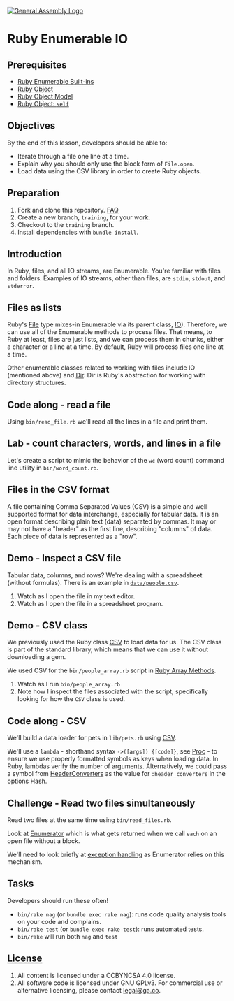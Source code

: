 [![General Assembly Logo](https://camo.githubusercontent.com/1a91b05b8f4d44b5bbfb83abac2b0996d8e26c92/687474703a2f2f692e696d6775722e636f6d2f6b6538555354712e706e67)](https://generalassemb.ly/education/web-development-immersive)

# Ruby Enumerable IO

## Prerequisites

-   [Ruby Enumerable
    Built-ins](https://github.com/ga-wdi-boston/ruby-enumerable-builtins)
-   [Ruby Object](https://github.com/ga-wdi-boston/ruby-object)
-   [Ruby Object Model](https://github.com/ga-wdi-boston/ruby-object-model)
-   [Ruby Object: `self`](https://github.com/ga-wdi-boston/ruby-object-self)

## Objectives

By the end of this lesson, developers should be able to:

-   Iterate through a file one line at a time.
-   Explain why you should only use the block form of `File.open`.
-   Load data using the CSV library in order to create Ruby objects.

## Preparation

1.  Fork and clone this repository.
    [FAQ](https://github.com/ga-wdi-boston/meta/wiki/ForkAndClone)
1.  Create a new branch, `training`, for your work.
1.  Checkout to the `training` branch.
1.  Install dependencies with `bundle install`.

## Introduction

In Ruby, files, and all IO streams, are Enumerable. You're familiar with files
and folders. Examples of IO streams, other than files, are `stdin`, `stdout`,
and `stderror`.

## Files as lists

Ruby's [File](http://ruby-doc.org/core-2.3.1/File.html) type mixes-in
Enumerable via its parent class, [IO](http://ruby-doc.org/core-2.3.1/IO.html)).
Therefore, we can use all of the Enumerable methods to process files. That
means, to Ruby at least, files are just lists, and we can process them in
chunks, either a character or a line at a time. By default, Ruby will process
files one line at a time.

Other enumerable classes related to working with files include IO (mentioned
above) and [Dir](http://ruby-doc.org/core-2.3.1/Dir.html). Dir is Ruby's
abstraction for working with directory structures.

## Code along - read a file

Using `bin/read_file.rb` we'll read all the lines in a file and print them.

## Lab - count characters, words, and lines in a file

Let's create a script to mimic the behavior of the `wc` (word count) command
line utility in `bin/word_count.rb`.

## Files in the CSV format

A file containing Comma Separated Values (CSV) is a simple and well supported
format for data interchange, especially for tabular data. It is an open format
describing plain text (data) separated by commas. It may or may not have a
"header" as the first line, describing "columns" of data. Each piece of data
is represented as a "row".

## Demo - Inspect a CSV file

Tabular data, columns, and rows? We're dealing with a spreadsheet (without
formulas). There is an example in [`data/people.csv`](data/people.csv).

1.  Watch as I open the file in my text editor.
1.  Watch as I open the file in a spreadsheet program.

## Demo - CSV class

We previously used the Ruby class
[CSV](http://ruby-doc.org/stdlib-2.3.1/libdoc/csv/rdoc/CSV.html) to load data
for us. The CSV class is part of the standard library, which means that we can
use it without downloading a gem.

We used CSV for the `bin/people_array.rb` script in [Ruby Array
Methods](https://github.com/ga-wdi-boston/ruby-array-methods).

1.  Watch as I run `bin/people_array.rb`
1.  Note how I inspect the files associated with the script, specifically
    looking for how the `CSV` class is used.

## Code along - CSV

We'll build a data loader for pets in `lib/pets.rb` using
[CSV](http://ruby-doc.org/stdlib-2.3.1/libdoc/csv/rdoc/CSV.html).

We'll use a `lambda` - shorthand syntax `->([args]) {[code]}`, see
[Proc](http://ruby-doc.org/core-2.3.1/Proc.html) - to ensure we use properly
formatted symbols as keys when loading data.  In Ruby, lambdas verify the
number of arguments.  Alternatively, we could pass a symbol from
[HeaderConverters](http://ruby-doc.org/stdlib-2.3.1/libdoc/csv/rdoc/CSV.html#HeaderConverters)
as the value for `:header_converters` in the options Hash.

## Challenge - Read two files simultaneously

Read two files at the same time using `bin/read_files.rb`.

Look at [Enumerator](http://ruby-doc.org/core-2.3.1/Enumerator.html) which is
what gets returned when we call `each` on an open file without a block.

We'll need to look briefly at [exception
handling](http://ruby-doc.org/core-2.3.1/Exception.html) as Enumerator relies
on this mechanism.

## Tasks

Developers should run these often!

-   `bin/rake nag`  (or `bundle exec rake nag`):
    runs code quality analysis tools on your code and complains.
-   `bin/rake test` (or `bundle exec rake test`): runs automated tests.
-   `bin/rake` will run both `nag` and `test`

## [License](LICENSE)

1.  All content is licensed under a CC­BY­NC­SA 4.0 license.
1.  All software code is licensed under GNU GPLv3. For commercial use or
    alternative licensing, please contact legal@ga.co.
